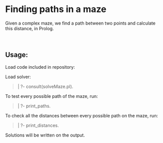 # Finding paths in a maze
Given a complex maze, we find a path between two points and calculate this distance, in Prolog. <br>
<br>
<br>
## Usage: ##

Load code included in repository:

Load solver:

> | ?- consult(solveMaze.pl).

To test every possible path of the maze, run:

> | ?- print_paths.

To check all the distances between every possible path on the maze, run:

> | ?- print_distances.

Solutions will be written on the output.
